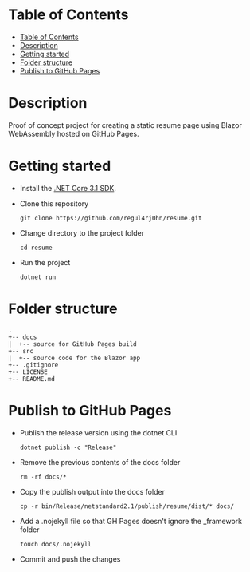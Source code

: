 # Table of Contents
- [Table of Contents](#table-of-contents)
- [Description](#description)
- [Getting started](#getting-started)
- [Folder structure](#folder-structure)
- [Publish to GitHub Pages](#publish-to-github-pages)

# Description

Proof of concept project for creating a static resume page using Blazor WebAssembly hosted on GitHub Pages.

# Getting started

- Install the [.NET Core 3.1 SDK](https://dotnet.microsoft.com/download/dotnet-core/3.1).
- Clone this repository

  `git clone https://github.com/regul4rj0hn/resume.git`
- Change directory to the project folder

  `cd resume`
- Run the project

  `dotnet run`

# Folder structure
```
.
+-- docs
|  +-- source for GitHub Pages build
+-- src
|  +-- source code for the Blazor app
+-- .gitignore
+-- LICENSE
+-- README.md
```

# Publish to GitHub Pages

- Publish the release version using the dotnet CLI

  `dotnet publish -c "Release"`
- Remove the previous contents of the docs folder

  `rm -rf docs/*`
- Copy the publish output into the docs folder

  `cp -r bin/Release/netstandard2.1/publish/resume/dist/* docs/`

- Add a .nojekyll file so that GH Pages doesn't ignore the _framework folder

  `touch docs/.nojekyll`
  
- Commit and push the changes